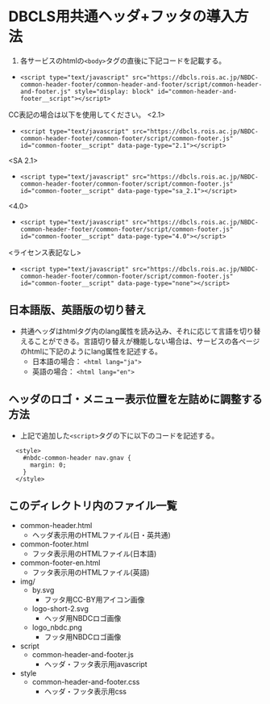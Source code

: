 # DBCLS用共通ヘッダ+フッタの導入方法
1. 各サービスのhtmlの`<body>`タグの直後に下記コードを記載する。
  - `<script type="text/javascript" src="https://dbcls.rois.ac.jp/NBDC-common-header-footer/common-header-and-footer/script/common-header-and-footer.js" style="display: block" id="common-header-and-footer__script"></script>`

  CC表記の場合は以下を使用してください。
  <2.1>
  - `<script type="text/javascript" src="https://dbcls.rois.ac.jp/NBDC-common-header-footer/common-footer/script/common-footer.js" id="common-footer__script" data-page-type="2.1"></script>`

  <SA 2.1>
  - `<script type="text/javascript" src="https://dbcls.rois.ac.jp/NBDC-common-header-footer/common-footer/script/common-footer.js" id="common-footer__script" data-page-type="sa_2.1"></script>`

  <4.0>
  - `<script type="text/javascript" src="https://dbcls.rois.ac.jp/NBDC-common-header-footer/common-footer/script/common-footer.js" id="common-footer__script" data-page-type="4.0"></script>`

<ライセンス表記なし>
  - `<script type="text/javascript" src="https://dbcls.rois.ac.jp/NBDC-common-header-footer/common-footer/script/common-footer.js" id="common-footer__script" data-page-type="none"></script>`

## 日本語版、英語版の切り替え
  - 共通ヘッダはhtmlタグ内のlang属性を読み込み、それに応じて言語を切り替えることができる。言語切り替えが機能しない場合は、サービスの各ページのhtmlに下記のようにlang属性を記述する。
    - 日本語の場合： `<html lang="ja">`
    - 英語の場合： `<html lang="en">`

## ヘッダのロゴ・メニュー表示位置を左詰めに調整する方法
  - 上記で追加した`<script>`タグの下に以下のコードを記述する。
　
```
  <style>
    #nbdc-common-header nav.gnav {
      margin: 0;
    }
  </style>
```

## このディレクトリ内のファイル一覧
  - common-header.html
    - ヘッダ表示用のHTMLファイル(日・英共通)
  - common-footer.html
    - フッタ表示用のHTMLファイル(日本語)
  - common-footer-en.html
    - フッタ表示用のHTMLファイル(英語)
  - img/
    - by.svg
      - フッタ用CC-BY用アイコン画像
    - logo-short-2.svg
      - ヘッダ用NBDCロゴ画像
    - logo_nbdc.png
      - フッタ用NBDCロゴ画像
  - script
      - common-header-and-footer.js
        - ヘッダ・フッタ表示用javascript
  - style
      - common-header-and-footer.css
        - ヘッダ・フッタ表示用css




